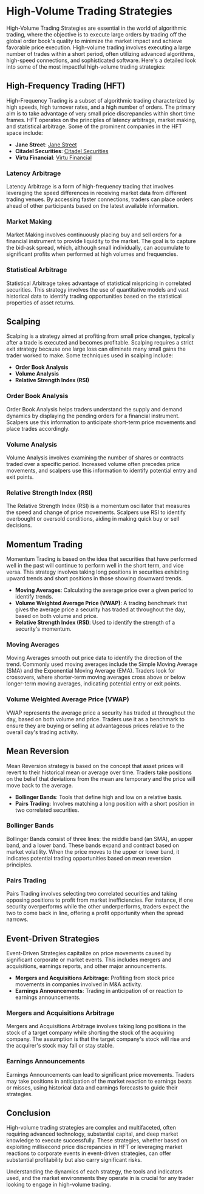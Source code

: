 # High-Volume Trading Strategies

High-Volume Trading Strategies are essential in the world of algorithmic trading, where the objective is to execute large orders by trading off the global order book's quality to minimize the market impact and achieve favorable price execution. High-volume trading involves executing a large number of trades within a short period, often utilizing advanced algorithms, high-speed connections, and sophisticated software. Here's a detailed look into some of the most impactful high-volume trading strategies:

## High-Frequency Trading (HFT)

High-Frequency Trading is a subset of algorithmic trading characterized by high speeds, high turnover rates, and a high number of orders. The primary aim is to take advantage of very small price discrepancies within short time frames. HFT operates on the principles of latency arbitrage, market making, and statistical arbitrage. Some of the prominent companies in the HFT space include:

- **Jane Street**: [Jane Street](https://www.janestreet.com/)
- **Citadel Securities**: [Citadel Securities](https://www.citadelsecurities.com/)
- **Virtu Financial**: [Virtu Financial](https://www.virtu.com/)

### Latency Arbitrage

Latency Arbitrage is a form of high-frequency trading that involves leveraging the speed differences in receiving market data from different trading venues. By accessing faster connections, traders can place orders ahead of other participants based on the latest available information.

### Market Making

Market Making involves continuously placing buy and sell orders for a financial instrument to provide liquidity to the market. The goal is to capture the bid-ask spread, which, although small individually, can accumulate to significant profits when performed at high volumes and frequencies.

### Statistical Arbitrage

Statistical Arbitrage takes advantage of statistical mispricing in correlated securities. This strategy involves the use of quantitative models and vast historical data to identify trading opportunities based on the statistical properties of asset returns.

## Scalping

Scalping is a strategy aimed at profiting from small price changes, typically after a trade is executed and becomes profitable. Scalping requires a strict exit strategy because one large loss can eliminate many small gains the trader worked to make. Some techniques used in scalping include:

- **Order Book Analysis**
- **Volume Analysis**
- **Relative Strength Index (RSI)**

### Order Book Analysis

Order Book Analysis helps traders understand the supply and demand dynamics by displaying the pending orders for a financial instrument. Scalpers use this information to anticipate short-term price movements and place trades accordingly.

### Volume Analysis

Volume Analysis involves examining the number of shares or contracts traded over a specific period. Increased volume often precedes price movements, and scalpers use this information to identify potential entry and exit points.

### Relative Strength Index (RSI)

The Relative Strength Index (RSI) is a momentum oscillator that measures the speed and change of price movements. Scalpers use RSI to identify overbought or oversold conditions, aiding in making quick buy or sell decisions.

## Momentum Trading

Momentum Trading is based on the idea that securities that have performed well in the past will continue to perform well in the short term, and vice versa. This strategy involves taking long positions in securities exhibiting upward trends and short positions in those showing downward trends.

- **Moving Averages**: Calculating the average price over a given period to identify trends.
- **Volume Weighted Average Price (VWAP)**: A trading benchmark that gives the average price a security has traded at throughout the day, based on both volume and price.
- **Relative Strength Index (RSI)**: Used to identify the strength of a security's momentum.

### Moving Averages

Moving Averages smooth out price data to identify the direction of the trend. Commonly used moving averages include the Simple Moving Average (SMA) and the Exponential Moving Average (EMA). Traders look for crossovers, where shorter-term moving averages cross above or below longer-term moving averages, indicating potential entry or exit points.

### Volume Weighted Average Price (VWAP)

VWAP represents the average price a security has traded at throughout the day, based on both volume and price. Traders use it as a benchmark to ensure they are buying or selling at advantageous prices relative to the overall day's trading activity.

## Mean Reversion

Mean Reversion strategy is based on the concept that asset prices will revert to their historical mean or average over time. Traders take positions on the belief that deviations from the mean are temporary and the price will move back to the average.

- **Bollinger Bands**: Tools that define high and low on a relative basis.
- **Pairs Trading**: Involves matching a long position with a short position in two correlated securities.

### Bollinger Bands

Bollinger Bands consist of three lines: the middle band (an SMA), an upper band, and a lower band. These bands expand and contract based on market volatility. When the price moves to the upper or lower band, it indicates potential trading opportunities based on mean reversion principles.

### Pairs Trading

Pairs Trading involves selecting two correlated securities and taking opposing positions to profit from market inefficiencies. For instance, if one security overperforms while the other underperforms, traders expect the two to come back in line, offering a profit opportunity when the spread narrows.

## Event-Driven Strategies

Event-Driven Strategies capitalize on price movements caused by significant corporate or market events. This includes mergers and acquisitions, earnings reports, and other major announcements. 

- **Mergers and Acquisitions Arbitrage**: Profiting from stock price movements in companies involved in M&A activity.
- **Earnings Announcements**: Trading in anticipation of or reaction to earnings announcements.

### Mergers and Acquisitions Arbitrage

Mergers and Acquisitions Arbitrage involves taking long positions in the stock of a target company while shorting the stock of the acquiring company. The assumption is that the target company's stock will rise and the acquirer's stock may fall or stay stable.

### Earnings Announcements

Earnings Announcements can lead to significant price movements. Traders may take positions in anticipation of the market reaction to earnings beats or misses, using historical data and earnings forecasts to guide their strategies.

## Conclusion

High-volume trading strategies are complex and multifaceted, often requiring advanced technology, substantial capital, and deep market knowledge to execute successfully. These strategies, whether based on exploiting millisecond price discrepancies in HFT or leveraging market reactions to corporate events in event-driven strategies, can offer substantial profitability but also carry significant risks.

Understanding the dynamics of each strategy, the tools and indicators used, and the market environments they operate in is crucial for any trader looking to engage in high-volume trading.
